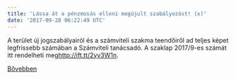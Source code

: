 ```yaml
---
title: 'Lássa át a pénzmosás elleni megújult szabályozást! (x)'
date: '2017-09-28 06:22:49 UTC'
---
```


A terület új jogszabályairól és a számviteli szakma teendőiről ad teljes képet legfrissebb számában a Számviteli tanácsadó. A szaklap 2017/9-es számát itt rendelheti meg<http://ift.tt/2yv3W1n>.


[Bővebben](http://ift.tt/2fTzasn)
